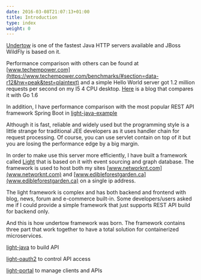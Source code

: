 ```yaml
---
date: 2016-03-08T21:07:13+01:00
title: Introduction
type: index
weight: 0
---
```


[Undertow](http://undertow.io/) is  one of the fastest Java HTTP servers available and
JBoss WildFly is based on it.

Performance comparison with others can be found
at [www.techempower.com](https://www.techempower.com/benchmarks/#section=data-r12&hw=peak&test=plaintext) and
a simple Hello World server got 1.2 million requests per second on my I5 4 CPU desktop.
[Here](https://www.networknt.com/blog/All/CeHJjNRjRiS1dH1qqme2LQ) is a blog that compares
it with Go 1.6

In addition, I have performance comparison with the most popular REST API framework Spring
Boot in [light-java-example](https://github.com/networknt/light-java-example/tree/master/performance)


Although it is fast, reliable and widely used but the programming style is a little
strange for traditional JEE developers as it uses handler chain for request processing.
Of course, you can use servlet contain on top of it but you are losing the performance
edge by a big margin.

In order to make use this server more efficiently, I have built a framework called
[Light](https://github.com/networknt/light) that is based on it with event sourcing
and graph database. The framework is used to host both my sites
[www.networknt.com](www.networknt.com)
and [www.edibleforestgarden.ca](www.edibleforestgarden.ca) on a single ip address.

The light framework is complex and has both backend and frontend with blog, news,
forum and e-commerce built-in. Some developers/users asked me if I could provide a
simple framework that just supports REST API build for backend only.

And this is how undertow framework was born. The framework contains three part that work
together to have a total solution for containerized microservices.

[light-java](https://github.com/networknt/light-java) to build API

[light-oauth2](https://github.com/networknt/light-portal) to control API access

[light-portal](https://github.com/networknt/light-oauth2) to manage clients and APIs

